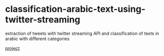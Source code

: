 # classification-arabic-text-using-twitter-streaming
extraction of tweets with twitter streaming API and classification of texts in arabic with different categories



<a href=" https://nbviewer.jupyter.org/github/zackhr/classification-arabic-text-using-twitter-streaming/blob/d385a9003846f5045a1bce56020a11f2b62f2628/Project_Arabic_Tweets.ipynb" >project</a>
